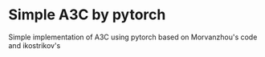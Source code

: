 # Simple A3C by pytorch
Simple implementation of A3C using pytorch
based on Morvanzhou's code and ikostrikov's
